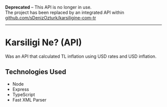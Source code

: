 **Deprecated** – This API is no longer in use.  
The project has been replaced by an integrated API within [github.com/sDenizOzturk/karsiligine-com-tr](https://github.com/sDenizOzturk/karsiligine-com-tr)

---

# Karsiligi Ne? (API)

Was an API that calculated TL inflation using USD rates and USD inflation.

## Technologies Used

- Node
- Express
- TypeScript
- Fast XML Parser

